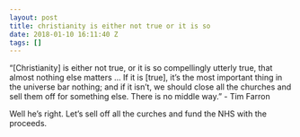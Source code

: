 ```yaml
---
layout: post
title: christianity is either not true or it is so
date: 2018-01-10 16:11:40 Z
tags: []
---
```

“\[Christianity\] is either not true, or it is so compellingly utterly true, that almost nothing else matters … If it is \[true\], it’s the most important thing in the universe bar nothing; and if it isn’t, we should close all the churches and sell them off for something else. There is no middle way.” - Tim Farron

Well he’s right. Let’s sell off all the curches and fund the NHS with the proceeds.
